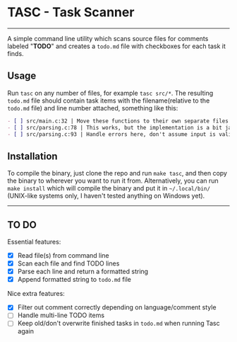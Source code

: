 # TASC - Task Scanner
---
A simple command line utility which scans source files for comments labeled
"**TODO**" and creates a `todo.md` file with checkboxes for each task it finds.

## Usage
Run `tasc` on any number of files, for example `tasc src/*`. The resulting `todo.md`
file should contain task items with the filename(relative to the `todo.md` file) and
line number attached, something like this:
```md
- [ ] src/main.c:32 | Move these functions to their own separate files
- [ ] src/parsing.c:78 | This works, but the implementation is a bit janky
- [ ] src/parsing.c:93 | Handle errors here, don't assume input is valid
```

## Installation
To compile the binary, just clone the repo and run `make tasc`, and then copy the binary to wherever you want to run it from. Alternatively, you can run `make install` which will compile the binary and put it in `~/.local/bin/` (UNIX-like systems only, I haven't tested anything on Windows yet).

---

## TO DO
Essential features:
- [x] Read file(s) from command line
- [x] Scan each file and find TODO lines
- [x] Parse each line and return a formatted string
- [x] Append formatted string to `todo.md` file

Nice extra features:
- [x] Filter out comment correctly depending on language/comment style
- [ ] Handle multi-line TODO items
- [ ] Keep old/don't overwrite finished tasks in `todo.md` when running Tasc again
